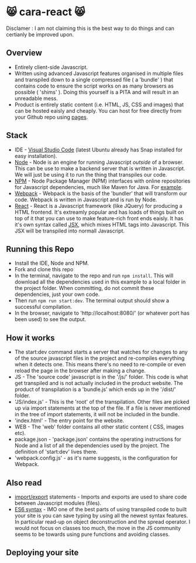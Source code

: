 # :smile_cat: cara-react :smile_cat:

Disclamer : I am not claiming this is the best way to do things and can certianly be improved upon.

## Overview
- Entirely client-side Javascript.
- Written using advanced Javascript features organised in multiple files and transpiled down to a single compressed file ( a 'bundle' ) that contains code to ensure the script works on as many browsers as possible ( 'shims' ). Doing this yourself is a PITA and will result in an unreadable mess.
- Product is entirely static content (i.e. HTML, JS, CSS and images) that can be hosted eaisly and cheaply. You can host for free directly from your Github repo using [pages](https://pages.github.com/).

## Stack
- IDE - [Visual Studio Code](https://code.visualstudio.com/docs/setup/linux) (latest Ubuntu already has Snap installed for easy installation).
- [Node](https://www.geeksforgeeks.org/installation-of-node-js-on-linux/) - Node is an engine for running Javascript *outside* of a browser. This can be use to make a backend server that is written in Javascript. We will just be using it to run the thing that transpiles our code.
- [NPM](https://www.digitalocean.com/community/tutorials/how-to-install-node-js-on-ubuntu-18-04) - Node Package Manager (NPM) interfaces with online repositories for Javascript dependencies, much like Maven for Java. For [example](https://www.npmjs.com/package/cat-me).
- [Webpack](https://webpack.js.org/) - Webpack is the basis of the 'bundler' that will transform our code. Webpack is written in Javascript and is run by Node. 
- [React](https://reactjs.org/) - React is a Javascript framework (like JQuery) for producing a HTML frontend. It's extreamly popular and has loads of things built on top of it that you can use to make feature-rich front ends eaisly. It has it's own syntax called [JSX](https://reactjs.org/docs/introducing-jsx.html), which mixes HTML tags into Javascript. This JSX will be transpiled into normall Javascript.

## Running this Repo
- Install the IDE, Node and NPM.
- Fork and clone this repo
- In the terminal, navigate to the repo and run
``` npm install ```. This will download all the dependencies used in this example to a local folder in the project folder. When committing, do not commit these dependencies, just your own code.
- Then run ``` npm run start:dev ```. The terminal output should show a successful compilation.
- In the browser, navigate to 'http://localhost:8080/' (or whatever port has been used) to see the output.

## How it works
- The start:dev command starts a server that watches for changes to any of the source javascript files in the project and re-compiles everything when it detects one. This means there's no need to re-compile or even reload the page in the browser after making a change.
- JS - The 'source code' javascript is in the '/js/' folder. This code is what get transpiled and is not actually included in the product website. The product of transpilation is a 'bundle.js' which ends up in the '/dist/' folder.
- 'JS/index.js' - This is the 'root' of the transpilation. Other files are picked up via import statements at the top of the file. If a file is never mentioned in the tree of import statements, it will not be included in the bundle.
- 'index.html' - The entry point for the website.
- WEB - The 'web' folder contains all other static content ( CSS, images etc).
- package.json - 'package.json' contains the operating instructions for Node and a list of all the dependencies used by the project. The definition of 'start:dev' lives there.
- 'webpack.config.js' - as it's name suggests, is the configuration for Webpack.

## Also read
- [import/export](https://alligator.io/js/modules-es6/) statements - Imports and exports are used to share code between Javascript modules (files).
- [ES6 syntax](https://www.freecodecamp.org/news/write-less-do-more-with-javascript-es6-5fd4a8e50ee2/) - IMO one of the best parts of using transpiled code to built your site is you can save typing by using all the newest syntax features. In particular read-up on object deconstruction and the spread operator. I would not focus on classes too much, the move in the JS community seems to be towards using pure functions and avoiding classes.

## Deploying your site
